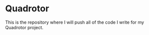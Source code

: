 # Quadrotor
This is the repository where I will push all of the code I write for my Quadrotor project.
